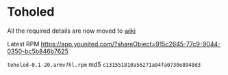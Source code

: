 Toholed
=======

All the required details are now moved to [wiki](https://bitbucket.org/tohs/toholed_daemon/wiki/Home)

Latest RPM https://app.younited.com/?shareObject=915c2645-77c9-9044-0350-bc5b846b7625

``toholed-0.1-20.armv7hl.rpm`` md5 ``c131551810a56271a04fa0730e8948d3``

